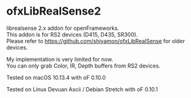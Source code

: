 # ofxLibRealSense2
librealsense 2.x addon for openFrameworks.  
This addon is for RS2 devices (D415, D435, SR300).  
Please refer to https://github.com/shiyamon/ofxLibRealSense for older devices.  

My implementation is very limited for now.  
You can only grab Color, IR, Depth buffers from RS2 devices.  
  
Tested on macOS 10.13.4 with oF 0.10.0

Tested on Linux Devuan Ascii / Debian Stretch with oF 0.10.1
